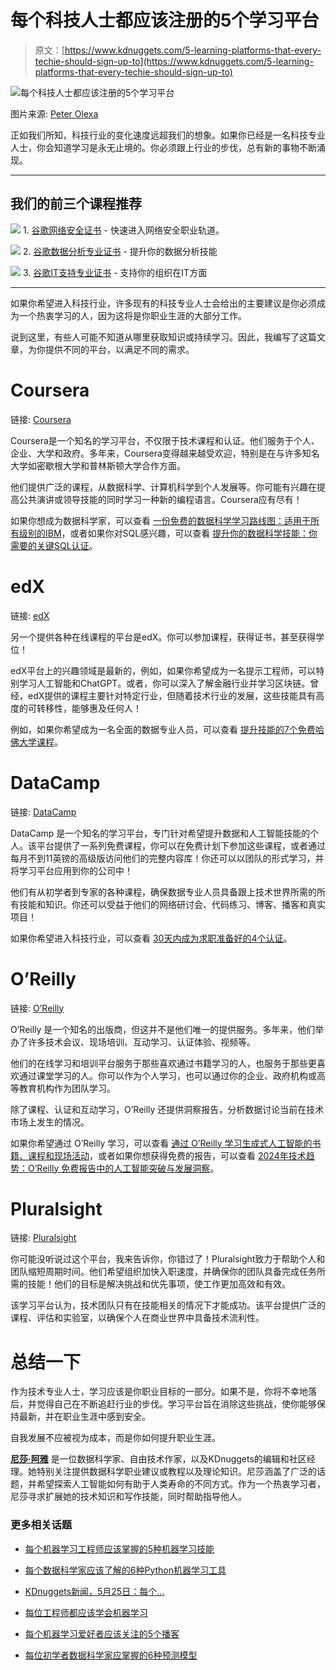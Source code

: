 # 每个科技人士都应该注册的5个学习平台

> 原文：[https://www.kdnuggets.com/5-learning-platforms-that-every-techie-should-sign-up-to](https://www.kdnuggets.com/5-learning-platforms-that-every-techie-should-sign-up-to)

![每个科技人士都应该注册的5个学习平台](../Images/d24f11191bca4344f0c38e21c061811b.png)

图片来源: [Peter Olexa](https://www.pexels.com/photo/person-using-black-and-silver-laptop-computer-4012966/)

正如我们所知，科技行业的变化速度远超我们的想象。如果你已经是一名科技专业人士，你会知道学习是永无止境的。你必须跟上行业的步伐，总有新的事物不断涌现。

* * *

## 我们的前三个课程推荐

![](../Images/0244c01ba9267c002ef39d4907e0b8fb.png) 1\. [谷歌网络安全证书](https://www.kdnuggets.com/google-cybersecurity) - 快速进入网络安全职业轨道。

![](../Images/e225c49c3c91745821c8c0368bf04711.png) 2\. [谷歌数据分析专业证书](https://www.kdnuggets.com/google-data-analytics) - 提升你的数据分析技能

![](../Images/0244c01ba9267c002ef39d4907e0b8fb.png) 3\. [谷歌IT支持专业证书](https://www.kdnuggets.com/google-itsupport) - 支持你的组织在IT方面

* * *

如果你希望进入科技行业，许多现有的科技专业人士会给出的主要建议是你必须成为一个热衷学习的人，因为这将是你职业生涯的大部分工作。

说到这里，有些人可能不知道从哪里获取知识或持续学习。因此，我编写了这篇文章，为你提供不同的平台，以满足不同的需求。

# Coursera

链接: [Coursera](http://imp.i384100.net/ZQGW5X)

Coursera是一个知名的学习平台，不仅限于技术课程和认证。他们服务于个人、企业、大学和政府。多年来，Coursera变得越来越受欢迎，特别是在与许多知名大学如密歇根大学和普林斯顿大学合作方面。

他们提供广泛的课程，从数据科学、计算机科学到个人发展等。你可能有兴趣在提高公共演讲或领导技能的同时学习一种新的编程语言。Coursera应有尽有！

如果你想成为数据科学家，可以查看 [一份免费的数据科学学习路线图：适用于所有级别的IBM](https://www.kdnuggets.com/a-free-data-science-learning-roadmap-for-all-levels-with-ibm)，或者如果你对SQL感兴趣，可以查看 [提升你的数据科学技能：你需要的关键SQL认证](https://www.kdnuggets.com/boost-your-data-science-skills-the-essential-sql-certifications-you-need)。

# edX

链接: [edX](http://edx.sjv.io/OrDADW)

另一个提供各种在线课程的平台是edX。你可以参加课程，获得证书，甚至获得学位！

edX平台上的兴趣领域是最新的，例如，如果你希望成为一名提示工程师，可以特别学习人工智能和ChatGPT。或者，你可以深入了解金融行业并学习区块链。曾经，edX提供的课程主要针对特定行业，但随着技术行业的发展，这些技能具有高度的可转移性，能够惠及任何人！

例如，如果你希望成为一名全面的数据专业人员，可以查看 [提升技能的7个免费哈佛大学课程](/7-free-harvard-university-courses-to-advance-your-skills)。

# DataCamp

链接: [DataCamp](http://datacamp.pxf.io/Gjz7xn)

DataCamp 是一个知名的学习平台，专门针对希望提升数据和人工智能技能的个人。该平台提供了一系列免费课程，你可以在免费计划下参加这些课程，或者通过每月不到11英镑的高级版访问他们的完整内容库！你还可以以团队的形式学习，并将学习平台应用到你的公司中！

他们有从初学者到专家的各种课程，确保数据专业人员具备跟上技术世界所需的所有技能和知识。你还可以受益于他们的网络研讨会、代码练习、博客、播客和真实项目！

如果你希望进入科技行业，可以查看 [30天内成为求职准备好的4个认证](/4-certifications-to-become-job-ready-in-30-days)。

# O’Reilly

链接: [O’Reilly](http://oreillymedia.pxf.io/5gdJJn)

O’Reilly 是一个知名的出版商，但这并不是他们唯一的提供服务。多年来，他们举办了许多技术会议、现场培训、互动学习、认证体验、视频等。

他们的在线学习和培训平台服务于那些喜欢通过书籍学习的人，也服务于那些更喜欢通过课堂学习的人。你可以作为个人学习，也可以通过你的企业、政府机构或高等教育机构作为团队学习。

除了课程、认证和互动学习，O’Reilly 还提供洞察报告，分析数据讨论当前在技术市场上发生的情况。

如果你希望通过 O’Reilly 学习，可以查看 [通过 O’Reilly 学习生成式人工智能的书籍、课程和现场活动](/books-courses-and-live-events-to-learn-generative-ai-with-oreilly)，或者如果你想获得免费的报告，可以查看 [2024年技术趋势：O’Reilly 免费报告中的人工智能突破与发展洞察](/2024-tech-trends-ai-breakthroughs-development-insights-oreilly-free-report)。

# Pluralsight

链接: [Pluralsight](http://pluralsight.pxf.io/B03Lg4)

你可能没听说过这个平台，我来告诉你，你错过了！Pluralsight致力于帮助个人和团队缩短周期时间。他们希望组织加快入职速度，并确保你的团队具备完成任务所需的技能！他们的目标是解决挑战和优先事项，使工作更加高效和有效。

该学习平台认为，技术团队只有在技能相关的情况下才能成功。该平台提供广泛的课程、评估和实验室，以确保个人在商业世界中具备技术流利性。

# 总结一下

作为技术专业人士，学习应该是你职业目标的一部分。如果不是，你将不幸地落后，并觉得自己在不断追赶行业的步伐。学习平台旨在消除这些挑战，使你能够保持最新，并在职业生涯中感到安全。

自我发展不应被视为成本，而是你如何提升职业生涯。

[](https://www.linkedin.com/in/nisha-arya-ahmed/)****[尼莎·阿雅](https://www.linkedin.com/in/nisha-arya-ahmed/)**** 是一位数据科学家、自由技术作家，以及KDnuggets的编辑和社区经理。她特别关注提供数据科学职业建议或教程以及理论知识。尼莎涵盖了广泛的话题，并希望探索人工智能如何有助于人类寿命的不同方式。作为一个热衷学习者，尼莎寻求扩展她的技术知识和写作技能，同时帮助指导他人。

### 更多相关话题

+   [每个机器学习工程师应该掌握的5种机器学习技能](https://www.kdnuggets.com/2023/03/5-machine-learning-skills-every-machine-learning-engineer-know-2023.html)

+   [每个数据科学家应该了解的6种Python机器学习工具](https://www.kdnuggets.com/2022/05/6-python-machine-learning-tools-every-data-scientist-know.html)

+   [KDnuggets新闻，5月25日：每个…](https://www.kdnuggets.com/2022/n21.html)

+   [每位工程师都应该学会机器学习](https://www.kdnuggets.com/2022/06/corise-every-engineer-learn-machine-learning.html)

+   [每个机器学习爱好者应该关注的5个播客](https://www.kdnuggets.com/5-podcasts-every-machine-learning-enthusiast-should-follow)

+   [每位初学者数据科学家应掌握的6种预测模型](https://www.kdnuggets.com/2021/12/6-predictive-models-every-beginner-data-scientist-master.html)
